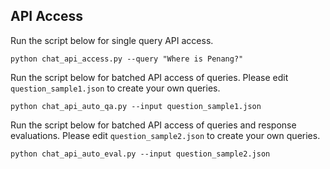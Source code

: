 ## API Access
Run the script below for single query API access.
```
python chat_api_access.py --query "Where is Penang?"
```
Run the script below for batched API access of queries. Please edit `question_sample1.json` to create your own queries.
```
python chat_api_auto_qa.py --input question_sample1.json
```
Run the script below for batched API access of queries and response evaluations. Please edit `question_sample2.json` to create your own queries.
```
python chat_api_auto_eval.py --input question_sample2.json
```
